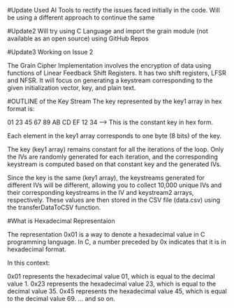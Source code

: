 #Update
Used AI Tools to rectify the issues faced initially in the code. 
Will be using a different approach to continue the same

#Update2
Will try using C Language and import the grain module (not available as an open source) using GitHub Repos

#Update3 
Working on Issue 2

The Grain Cipher Implementation involves the encryption of data using functions of Linear Feedback Shift Registers.
It has two shift registers, LFSR and NFSR. 
It will focus on generating a keystream corresponding to the given initialization vector, key, and plain text.

#OUTLINE of the Key Stream
The key represented by the key1 array in hex format is:

01 23 45 67 89 AB CD EF 12 34 --> This is the constant key in hex form. 

Each element in the key1 array corresponds to one byte (8 bits) of the key. 

The key (key1 array) remains constant for all the iterations of the loop. Only the IVs are randomly generated for each iteration, and the corresponding keystream is computed based on that constant key and the generated IVs.

Since the key is the same (key1 array), the keystreams generated for different IVs will be different, allowing you to collect 10,000 unique IVs and their corresponding keystreams in the IV and keystream2 arrays, respectively. These values are then stored in the CSV file (data.csv) using the transferDataToCSV function.

#What is Hexadecimal Representaion

The representation 0x01 is a way to denote a hexadecimal value in C programming language. In C, a number preceded by 0x indicates that it is in hexadecimal format.

In this context:

0x01 represents the hexadecimal value 01, which is equal to the decimal value 1.
0x23 represents the hexadecimal value 23, which is equal to the decimal value 35.
0x45 represents the hexadecimal value 45, which is equal to the decimal value 69.
... and so on.
